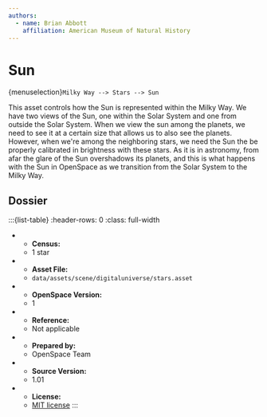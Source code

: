 ```yaml
---
authors:
  - name: Brian Abbott
    affiliation: American Museum of Natural History
---
```



# Sun

{menuselection}`Milky Way --> Stars --> Sun`


This asset controls how the Sun is represented within the Milky Way. We have two views of the Sun, one within the Solar System and one from outside the Solar System. When we view the sun among the planets, we need to see it at a certain size that allows us to also see the planets. However, when we're among the neighboring stars, we need the Sun the be properly calibrated in brightness with these stars. As it is in astronomy, from afar the glare of the Sun overshadows its planets, and this is what happens with the Sun in OpenSpace as we transition from the Solar System to the Milky Way.


<!-- :::{figure} milky_way_sun.gif
:align: left
:alt: An animation showing the sun encircled by the planet orbits, then pulling away from the planets. As we leave the Solar System behind, the Sun transitions into a brighter star on par with the stars in the Milky Way Galaxy.

An animations showing the transition between the sun we see in the Solar System and its transition as we recede from the planets and into the Milky Way. As we move away from the Solar System and into the nearby Milky Way, the Sun brightens and calibrates to the stars' brightness in the Milky Way.
::: -->




## Dossier
:::{list-table}
:header-rows: 0
:class: full-width

* - **Census:**
  - 1 star
* - **Asset File:**
  - `data/assets/scene/digitaluniverse/stars.asset`
* - **OpenSpace Version:**
  - 1
* - **Reference:**
  - Not applicable
* - **Prepared by:**
  - OpenSpace Team
* - **Source Version:**
  - 1.01
* - **License:**
  - [MIT license](https://github.com/OpenSpace/OpenSpace/blob/master/LICENSE.md)
:::